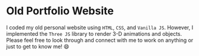 # Old Portfolio Website
I coded my old personal website using `HTML`, `CSS`, and `Vanilla JS`. However, I implemented the `Three JS` library to render 3-D animations and objects. Please feel free to look through and connect with me to work on anything or just to get to know me! 😄
